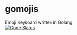 # gomojis
Emoji Keyboard written in Golang
<br />
<a href="https://goreportcard.com/report/fyne.io/fyne"><img src="https://goreportcard.com/badge/ashears/gomojis" alt="Code Status" /></a>